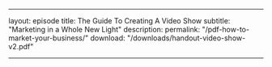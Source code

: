 ---

layout: episode
title: The Guide To Creating A Video Show
subtitle: "Marketing in a Whole New Light"
description: 
permalink: "/pdf-how-to-market-your-business/"
download: "/downloads/handout-video-show-v2.pdf"

---